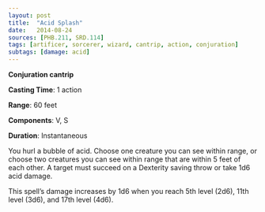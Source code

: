 ```yaml
---
layout: post
title:  "Acid Splash"
date:   2014-08-24
sources: [PHB.211, SRD.114]
tags: [artificer, sorcerer, wizard, cantrip, action, conjuration]
subtags: [damage: acid]
---
```


**Conjuration cantrip**

**Casting Time**: 1 action

**Range**: 60 feet

**Components**: V, S

**Duration**: Instantaneous

You hurl a bubble of acid. Choose one creature you can see within range, or choose two creatures you can see within range that are within 5 feet of each other. A target must succeed on a Dexterity saving throw or take 1d6 acid damage.

This spell’s damage increases by 1d6 when you reach 5th level (2d6), 11th level (3d6), and 17th level (4d6).
